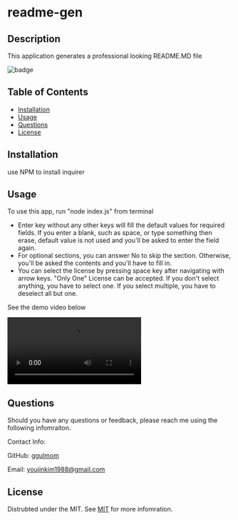 # readme-gen

## Description
This application generates a professional looking README.MD file

![badge](https://img.shields.io/badge/license-mit-green)

## Table of Contents
* [Installation](#installation)
* [Usage](#usage)
* [Questions](#questions)
* [License](#license)

## Installation

use NPM to install inquirer

## Usage

To use this app, run "node index.js" from terminal

* Enter key without any other keys will fill the default values for required fields. If you enter a blank, such as space, or type something then erase, default value is not used and you'll be asked to enter the field again.
* For optional sections, you can answer No to skip the section. Otherwise, you'll be asked the contents and you'll have to fill in.
* You can select the license by pressing space key after navigating with arrow keys. "Only One" License can be accepted. If you don't select anything, you have to select one. If you select multiple, you have to deselect all but one.

See the demo video below
<!-- ![](./asset/readme-gen_demo.mov) -->

<video controls>
  <source src="./asset/readme-gen_demo.mov" type="video/mp4">
</video>

## Questions

Should you have any questions or feedback, please reach me using the following infomraiton.

Contact Info:

GitHub: [ggulmom](https://github.com/ggulmom)

Email: [youjinkim1988@gmail.com](mailto:youjinkim1988@gmail.com)

## License

Distrubted under the MIT. See [MIT](https://choosealicense.com/licenses/mit/) for more infomration.

